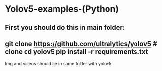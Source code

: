 # Yolov5-examples-(Python)
First you should do this in main folder:
--------------------------------------------------------
git clone https://github.com/ultralytics/yolov5  # clone
cd yolov5
pip install -r requirements.txt
--------------------------------------------------------

Img and videos should be in same folder with yolov5.
